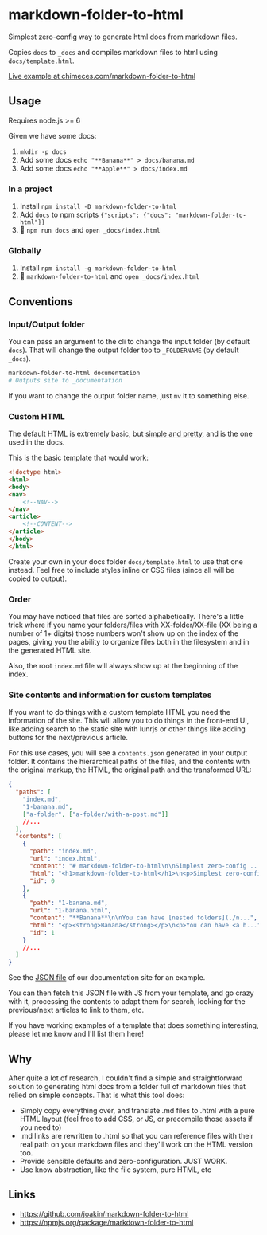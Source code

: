# markdown-folder-to-html

Simplest zero-config way to generate html docs from markdown files.

Copies `docs` to `_docs` and compiles markdown files to html using
`docs/template.html`.

[Live example at chimeces.com/markdown-folder-to-html](http://chimeces.com/markdown-folder-to-html/)

## Usage

Requires node.js >= 6

Given we have some docs:

1. `mkdir -p docs`
2. Add some docs `echo "**Banana**" > docs/banana.md`
3. Add some docs `echo "**Apple**" > docs/index.md`

### In a project

1. Install `npm install -D markdown-folder-to-html`
2. Add `docs` to npm scripts `{"scripts": {"docs": "markdown-folder-to-html"}}`
3. 🎉 `npm run docs` and `open _docs/index.html`

### Globally

1. Install `npm install -g markdown-folder-to-html`
2. 🎉 `markdown-folder-to-html` and `open _docs/index.html`

## Conventions

### Input/Output folder

You can pass an argument to the cli to change the input folder (by default
`docs`). That will change the output folder too to `_FOLDERNAME` (by default
`_docs`).

```bash
markdown-folder-to-html documentation
# Outputs site to _documentation
```

If you want to change the output folder name, just `mv` it to something else.

### Custom HTML

The default HTML is extremely basic, but
[simple and pretty](https://github.com/joakin/markdown-folder-to-html/blob/master/docs/template.html),
and is the one used in the docs.

This is the basic template that would work:

```html
<!doctype html>
<html>
<body>
<nav>
	<!--NAV-->
</nav>
<article>
	<!--CONTENT-->
</article>
</body>
</html>
```

Create your own in your docs folder `docs/template.html` to use that one
instead. Feel free to include styles inline or CSS files (since all will be
copied to output).

### Order

You may have noticed that files are sorted alphabetically. There's a little
trick where if you name your folders/files with XX-folder/XX-file (XX being a
number of 1+ digits) those numbers won't show up on the index of the pages,
giving you the ability to organize files both in the filesystem and in the
generated HTML site.

Also, the root `index.md` file will always show up at the beginning of the
index.

### Site contents and information for custom templates

If you want to do things with a custom template HTML you need the information of
the site. This will allow you to do things in the front-end UI, like adding
search to the static site with lunrjs or other things like adding buttons for
the next/previous article.

For this use cases, you will see a `contents.json` generated in your output
folder. It contains the hierarchical paths of the files, and the contents with
the original markup, the HTML, the original path and the transformed URL:

```json
{
  "paths": [
    "index.md",
    "1-banana.md",
    ["a-folder", ["a-folder/with-a-post.md"]]
    //...
  ],
  "contents": [
    {
      "path": "index.md",
      "url": "index.html",
      "content": "# markdown-folder-to-html\n\nSimplest zero-config ...",
      "html": "<h1>markdown-folder-to-html</h1>\n<p>Simplest zero-config ...",
      "id": 0
    },
    {
      "path": "1-banana.md",
      "url": "1-banana.html",
      "content": "**Banana**\n\nYou can have [nested folders](./n...",
      "html": "<p><strong>Banana</strong></p>\n<p>You can have <a h...",
      "id": 1
    }
    //...
  ]
}
```

See the [JSON file](https://chimeces.com/markdown-folder-to-html/contents.json)
of our documentation site for an example.

You can then fetch this JSON file with JS from your template, and go crazy with
it, processing the contents to adapt them for search, looking for the
previous/next articles to link to them, etc.

If you have working examples of a template that does something interesting,
please let me know and I'll list them here!

## Why

After quite a lot of research, I couldn't find a simple and straightforward
solution to generating html docs from a folder full of markdown files that
relied on simple concepts. That is what this tool does:

* Simply copy everything over, and translate .md files to .html with a pure HTML
  layout (feel free to add CSS, or JS, or precompile those assets if you need
  to)
* .md links are rewritten to .html so that you can reference files with their
  real path on your markdown files and they'll work on the HTML version too.
* Provide sensible defaults and zero-configuration. JUST WORK.
* Use know abstraction, like the file system, pure HTML, etc

## Links

* https://github.com/joakin/markdown-folder-to-html
* https://npmjs.org/package/markdown-folder-to-html

